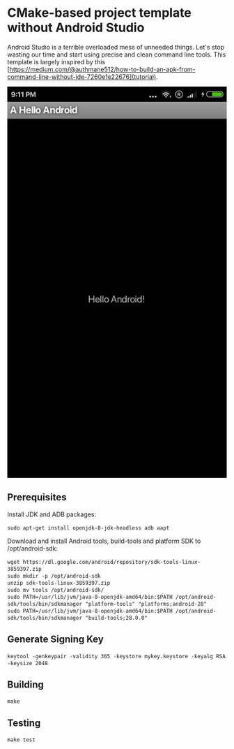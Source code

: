 # CMake-based project template without Android Studio

Android Studio is a terrible overloaded mess of unneeded things. Let's stop wasting our time and start using precise and clean command line tools. This template is largely inspired by this [https://medium.com/@authmane512/how-to-build-an-apk-from-command-line-without-ide-7260e1e22676](tutorial).

<img src="screenshot.png"/>

## Prerequisites

Install JDK and ADB packages:

```
sudo apt-get install openjdk-8-jdk-headless adb aapt
```

Download and install Android tools, build-tools and platform SDK to /opt/android-sdk:

```
wget https://dl.google.com/android/repository/sdk-tools-linux-3859397.zip
sudo mkdir -p /opt/android-sdk
unzip sdk-tools-linux-3859397.zip
sudo mv tools /opt/android-sdk/
sudo PATH=/usr/lib/jvm/java-8-openjdk-amd64/bin:$PATH /opt/android-sdk/tools/bin/sdkmanager "platform-tools" "platforms;android-28"
sudo PATH=/usr/lib/jvm/java-8-openjdk-amd64/bin:$PATH /opt/android-sdk/tools/bin/sdkmanager "build-tools;28.0.0"
```

## Generate Signing Key

```
keytool -genkeypair -validity 365 -keystore mykey.keystore -keyalg RSA -keysize 2048
```

## Building

```
make
```

## Testing

```
make test
```

